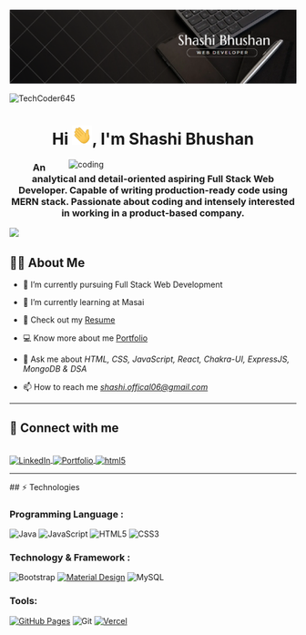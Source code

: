 
![logo](https://github.com/TechCoder645/Shashi-Bhushan/blob/main/LOGO.png)

 
<p align="left"> <img src="https://komarev.com/ghpvc/?username=TechCoder645&label=Profile%20views&color=0e75b6&style=flat" alt="TechCoder645" /> </p>
   <h1 align="center">Hi <img src="https://raw.githubusercontent.com/ABSphreak/ABSphreak/master/gifs/Hi.gif" width="35">, I'm Shashi Bhushan </h1>
   <img align="right" alt="coding" width="400" src="https://camo.githubusercontent.com/19db51af5f90f1b152bc0b9078f5fe97053955be5074f03f17019c70345bdcdb/68747470733a2f2f6d69726f2e6d656469756d2e636f6d2f6d61782f313336302f302a37513379765349765f7430696f4a2d5a2e676966">
   <h3 align="center">An analytical and detail-oriented aspiring
Full Stack Web Developer. Capable of
writing production-ready code using
MERN stack. Passionate about coding
and intensely interested in working in a
product-based company.
</h3>
<p align="left" color:"red">
<a href="https://github.com/DenverCoder1/readme-typing-svg">
<img src="https://readme-typing-svg.demolab.com/?lines=hi! My self Shashi Bhushan 🏽; I am a Full-stack%20web%20developer 🏻‍💻; interested in Coding 🏃‍♂️♂️;Curious%20to%20learn%20new%20things !&font=Fira%20Code&center=true&width=440&height=45&color=#37bcf7&vCenter=true&size=22&pause=1000"></a>
      </p>
    
   ## 🙋‍♂️ About Me
      
   - 🔭 I’m currently pursuing Full Stack Web Development
      
   - 🌱 I’m currently learning at Masai
      
   - 📄 Check out my <a href="" target="_blank" >Resume</a>
      
   - 💻 Know more about me <a href="" target="_blank"  >Portfolio</a>
      
  - 💬 Ask me about *HTML, CSS, JavaScript, React, Chakra-UI, ExpressJS, MongoDB & DSA*
      
- 📫 How to reach me *shashi.offical06@gmail.com*
<hr />
<h2 align="left">📱 Connect with me</h2>
      <br />
     <div align="left" >
     <a href="#" target="_blank">
     <img src="https://img.shields.io/badge/LinkedIn-0077B5?style=for-the-badge&logo=linkedin&logoColor=white" align="center" alt="LinkedIn"> </a>
      <a href="#" target="_blank">
     <img src="https://img.shields.io/badge/Portfolio-18A303?style=for-the-badge&logo=ionic&logoColor=white" align="center" alt="Portfolio"> </a>
      <a title="" href="mailto:shashi.offical06@gmail.com" target="_blank">
     <img src="https://img.shields.io/badge/Gmail-D14836?style=for-the-badge&logo=gmail&logoColor=white" align="center" alt="html5"> </a
  </div> 
<hr />
## ⚡ Technologies

### Programming Language :
![Java](https://img.shields.io/badge/-java-E34A86?style=flat-square&logo=openjdk)
![JavaScript](https://img.shields.io/badge/-JavaScript-black?style=flat-square&logo=javascript)
![HTML5](https://img.shields.io/badge/-HTML5-E34F26?style=flat-square&logo=html5&logoColor=white)
![CSS3](https://img.shields.io/badge/-CSS3-1572B6?style=flat-square&logo=css3)
<!-- ![TypeScript](https://img.shields.io/badge/-TypeScript-007ACC?style=flat-square&logo=typescript) -->


### Technology & Framework :
<!-- ![ReactJS](https://img.shields.io/badge/-React-black?style=flat-square&logo=react) -->
![Bootstrap](https://img.shields.io/badge/-Bootstrap-563D7C?style=flat-square&logo=bootstrap)
<a href="#"><img alt="Material Design" src="https://img.shields.io/badge/Material%20Design%20-%230081CB.svg?logo=material-design&logoColor=white"></a>
![MySQL](https://img.shields.io/badge/-MySQL-black?style=flat-square&logo=mysql)

### Tools:
<a href="#"><img alt="GitHub Pages" src="https://img.shields.io/badge/GitHub%20Pages-%23327FC7.svg?logo=github&logoColor=white"></a>
![Git](https://img.shields.io/badge/-Git-black?style=flat-square&logo=git)
<a href="#"><img alt="Vercel" src="https://img.shields.io/badge/Vercel%20-%23000000.svg?logo=vercel&logoColor=white"></a>


